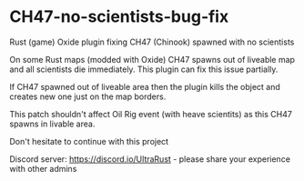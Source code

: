 # CH47-no-scientists-bug-fix
Rust (game) Oxide plugin fixing CH47 (Chinook) spawned with no scientists

On some Rust maps (modded with Oxide) CH47 spawns out of liveable map and all scientists die immediately. This plugin can fix this issue partially. 

If CH47 spawned out of liveable area then the plugin kills the object and creates new one just on the map borders. 

This patch shouldn't affect Oil Rig event (with heave scientits) as this CH47 spawns in livable area.

Don't hesitate to continue with this project

Discord server: https://discord.io/UltraRust - please share your experience with other admins
